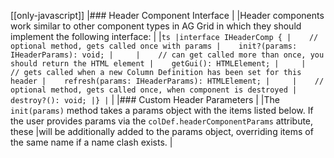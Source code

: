 [[only-javascript]]
|### Header Component Interface
|
|Header components work similar to other component types in AG Grid in which they should implement the following interface:
|
|```ts
|interface IHeaderComp {
|    // optional method, gets called once with params
|    init?(params: IHeaderParams): void;
|    
|    // can get called more than once, you should return the HTML element
|    getGui(): HTMLElement;
|    
|    // gets called when a new Column Definition has been set for this header
|    refresh(params: IHeaderParams): HTMLElement;
|    
|    // optional method, gets called once, when component is destroyed
|    destroy?(): void;
|}
|```
|
|### Custom Header Parameters
|
|The `init(params)` method takes a params object with the items listed below. If the user provides params via the `colDef.headerComponentParams` attribute, these 
|will be additionally added to the params object, overriding items of the same name if a name clash exists.
|
